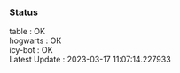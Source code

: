 ### Status


table : OK  
hogwarts : OK  
icy-bot : OK  
Latest Update : 2023-03-17 11:07:14.227933
